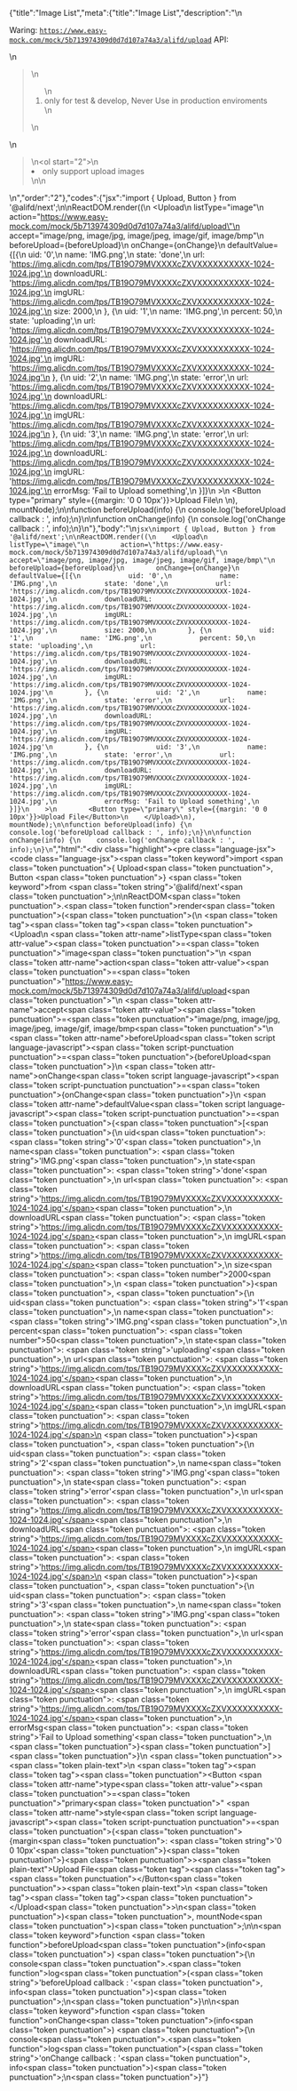{"title":"Image List","meta":{"title":"Image List","description":"\n<p>Waring: <code>https://www.easy-mock.com/mock/5b713974309d0d7d107a74a3/alifd/upload</code> API:</p>\n<blockquote>\n<ol>\n<li>only for test &amp; develop, Never Use in production enviroments</li>\n</ol>\n</blockquote>\n<blockquote>\n<ol start=\"2\">\n<li>only support upload images</li>\n</ol>\n</blockquote>\n","order":"2"},"codes":{"jsx":"import { Upload, Button } from '@alifd/next';\n\nReactDOM.render((\n    <Upload\n        listType=\"image\"\n        action=\"https://www.easy-mock.com/mock/5b713974309d0d7d107a74a3/alifd/upload\"\n        accept=\"image/png, image/jpg, image/jpeg, image/gif, image/bmp\"\n        beforeUpload={beforeUpload}\n        onChange={onChange}\n        defaultValue={[{\n            uid: '0',\n            name: 'IMG.png',\n            state: 'done',\n            url: 'https://img.alicdn.com/tps/TB19O79MVXXXXcZXVXXXXXXXXXX-1024-1024.jpg',\n            downloadURL: 'https://img.alicdn.com/tps/TB19O79MVXXXXcZXVXXXXXXXXXX-1024-1024.jpg',\n            imgURL: 'https://img.alicdn.com/tps/TB19O79MVXXXXcZXVXXXXXXXXXX-1024-1024.jpg',\n            size: 2000,\n        }, {\n            uid: '1',\n            name: 'IMG.png',\n            percent: 50,\n            state: 'uploading',\n            url: 'https://img.alicdn.com/tps/TB19O79MVXXXXcZXVXXXXXXXXXX-1024-1024.jpg',\n            downloadURL: 'https://img.alicdn.com/tps/TB19O79MVXXXXcZXVXXXXXXXXXX-1024-1024.jpg',\n            imgURL: 'https://img.alicdn.com/tps/TB19O79MVXXXXcZXVXXXXXXXXXX-1024-1024.jpg'\n        }, {\n            uid: '2',\n            name: 'IMG.png',\n            state: 'error',\n            url: 'https://img.alicdn.com/tps/TB19O79MVXXXXcZXVXXXXXXXXXX-1024-1024.jpg',\n            downloadURL: 'https://img.alicdn.com/tps/TB19O79MVXXXXcZXVXXXXXXXXXX-1024-1024.jpg',\n            imgURL: 'https://img.alicdn.com/tps/TB19O79MVXXXXcZXVXXXXXXXXXX-1024-1024.jpg'\n        }, {\n            uid: '3',\n            name: 'IMG.png',\n            state: 'error',\n            url: 'https://img.alicdn.com/tps/TB19O79MVXXXXcZXVXXXXXXXXXX-1024-1024.jpg',\n            downloadURL: 'https://img.alicdn.com/tps/TB19O79MVXXXXcZXVXXXXXXXXXX-1024-1024.jpg',\n            imgURL: 'https://img.alicdn.com/tps/TB19O79MVXXXXcZXVXXXXXXXXXX-1024-1024.jpg',\n            errorMsg: 'Fail to Upload something',\n        }]}\n    >\n        <Button type=\"primary\" style={{margin: '0 0 10px'}}>Upload File</Button>\n    </Upload>\n), mountNode);\n\nfunction beforeUpload(info) {\n    console.log('beforeUpload callback : ', info);\n}\n\nfunction onChange(info) {\n    console.log('onChange callback : ', info);\n}\n"},"body":"\n````jsx\nimport { Upload, Button } from '@alifd/next';\n\nReactDOM.render((\n    <Upload\n        listType=\"image\"\n        action=\"https://www.easy-mock.com/mock/5b713974309d0d7d107a74a3/alifd/upload\"\n        accept=\"image/png, image/jpg, image/jpeg, image/gif, image/bmp\"\n        beforeUpload={beforeUpload}\n        onChange={onChange}\n        defaultValue={[{\n            uid: '0',\n            name: 'IMG.png',\n            state: 'done',\n            url: 'https://img.alicdn.com/tps/TB19O79MVXXXXcZXVXXXXXXXXXX-1024-1024.jpg',\n            downloadURL: 'https://img.alicdn.com/tps/TB19O79MVXXXXcZXVXXXXXXXXXX-1024-1024.jpg',\n            imgURL: 'https://img.alicdn.com/tps/TB19O79MVXXXXcZXVXXXXXXXXXX-1024-1024.jpg',\n            size: 2000,\n        }, {\n            uid: '1',\n            name: 'IMG.png',\n            percent: 50,\n            state: 'uploading',\n            url: 'https://img.alicdn.com/tps/TB19O79MVXXXXcZXVXXXXXXXXXX-1024-1024.jpg',\n            downloadURL: 'https://img.alicdn.com/tps/TB19O79MVXXXXcZXVXXXXXXXXXX-1024-1024.jpg',\n            imgURL: 'https://img.alicdn.com/tps/TB19O79MVXXXXcZXVXXXXXXXXXX-1024-1024.jpg'\n        }, {\n            uid: '2',\n            name: 'IMG.png',\n            state: 'error',\n            url: 'https://img.alicdn.com/tps/TB19O79MVXXXXcZXVXXXXXXXXXX-1024-1024.jpg',\n            downloadURL: 'https://img.alicdn.com/tps/TB19O79MVXXXXcZXVXXXXXXXXXX-1024-1024.jpg',\n            imgURL: 'https://img.alicdn.com/tps/TB19O79MVXXXXcZXVXXXXXXXXXX-1024-1024.jpg'\n        }, {\n            uid: '3',\n            name: 'IMG.png',\n            state: 'error',\n            url: 'https://img.alicdn.com/tps/TB19O79MVXXXXcZXVXXXXXXXXXX-1024-1024.jpg',\n            downloadURL: 'https://img.alicdn.com/tps/TB19O79MVXXXXcZXVXXXXXXXXXX-1024-1024.jpg',\n            imgURL: 'https://img.alicdn.com/tps/TB19O79MVXXXXcZXVXXXXXXXXXX-1024-1024.jpg',\n            errorMsg: 'Fail to Upload something',\n        }]}\n    >\n        <Button type=\"primary\" style={{margin: '0 0 10px'}}>Upload File</Button>\n    </Upload>\n), mountNode);\n\nfunction beforeUpload(info) {\n    console.log('beforeUpload callback : ', info);\n}\n\nfunction onChange(info) {\n    console.log('onChange callback : ', info);\n}\n````","html":"<script>(function(){\"use strict\";\n\nvar _next = require(\"@alifd/next\");\n\nReactDOM.render(React.createElement(\n    _next.Upload,\n    {\n        listType: \"image\",\n        action: \"https://www.easy-mock.com/mock/5b713974309d0d7d107a74a3/alifd/upload\",\n        accept: \"image/png, image/jpg, image/jpeg, image/gif, image/bmp\",\n        beforeUpload: beforeUpload,\n        onChange: onChange,\n        defaultValue: [{\n            uid: '0',\n            name: 'IMG.png',\n            state: 'done',\n            url: 'https://img.alicdn.com/tps/TB19O79MVXXXXcZXVXXXXXXXXXX-1024-1024.jpg',\n            downloadURL: 'https://img.alicdn.com/tps/TB19O79MVXXXXcZXVXXXXXXXXXX-1024-1024.jpg',\n            imgURL: 'https://img.alicdn.com/tps/TB19O79MVXXXXcZXVXXXXXXXXXX-1024-1024.jpg',\n            size: 2000\n        }, {\n            uid: '1',\n            name: 'IMG.png',\n            percent: 50,\n            state: 'uploading',\n            url: 'https://img.alicdn.com/tps/TB19O79MVXXXXcZXVXXXXXXXXXX-1024-1024.jpg',\n            downloadURL: 'https://img.alicdn.com/tps/TB19O79MVXXXXcZXVXXXXXXXXXX-1024-1024.jpg',\n            imgURL: 'https://img.alicdn.com/tps/TB19O79MVXXXXcZXVXXXXXXXXXX-1024-1024.jpg'\n        }, {\n            uid: '2',\n            name: 'IMG.png',\n            state: 'error',\n            url: 'https://img.alicdn.com/tps/TB19O79MVXXXXcZXVXXXXXXXXXX-1024-1024.jpg',\n            downloadURL: 'https://img.alicdn.com/tps/TB19O79MVXXXXcZXVXXXXXXXXXX-1024-1024.jpg',\n            imgURL: 'https://img.alicdn.com/tps/TB19O79MVXXXXcZXVXXXXXXXXXX-1024-1024.jpg'\n        }, {\n            uid: '3',\n            name: 'IMG.png',\n            state: 'error',\n            url: 'https://img.alicdn.com/tps/TB19O79MVXXXXcZXVXXXXXXXXXX-1024-1024.jpg',\n            downloadURL: 'https://img.alicdn.com/tps/TB19O79MVXXXXcZXVXXXXXXXXXX-1024-1024.jpg',\n            imgURL: 'https://img.alicdn.com/tps/TB19O79MVXXXXcZXVXXXXXXXXXX-1024-1024.jpg',\n            errorMsg: 'Fail to Upload something'\n        }]\n    },\n    React.createElement(\n        _next.Button,\n        { type: \"primary\", style: { margin: '0 0 10px' } },\n        \"Upload File\"\n    )\n), mountNode);\n\nfunction beforeUpload(info) {\n    console.log('beforeUpload callback : ', info);\n}\n\nfunction onChange(info) {\n    console.log('onChange callback : ', info);\n}})()</script><div class=\"highlight\"><pre class=\"language-jsx\"><code class=\"language-jsx\"><span class=\"token keyword\">import</span> <span class=\"token punctuation\">{</span> Upload<span class=\"token punctuation\">,</span> Button <span class=\"token punctuation\">}</span> <span class=\"token keyword\">from</span> <span class=\"token string\">'@alifd/next'</span><span class=\"token punctuation\">;</span>\n\nReactDOM<span class=\"token punctuation\">.</span><span class=\"token function\">render</span><span class=\"token punctuation\">(</span><span class=\"token punctuation\">(</span>\n    <span class=\"token tag\"><span class=\"token tag\"><span class=\"token punctuation\">&lt;</span>Upload</span>\n        <span class=\"token attr-name\">listType</span><span class=\"token attr-value\"><span class=\"token punctuation\">=</span><span class=\"token punctuation\">\"</span>image<span class=\"token punctuation\">\"</span></span>\n        <span class=\"token attr-name\">action</span><span class=\"token attr-value\"><span class=\"token punctuation\">=</span><span class=\"token punctuation\">\"</span>https://www.easy-mock.com/mock/5b713974309d0d7d107a74a3/alifd/upload<span class=\"token punctuation\">\"</span></span>\n        <span class=\"token attr-name\">accept</span><span class=\"token attr-value\"><span class=\"token punctuation\">=</span><span class=\"token punctuation\">\"</span>image/png, image/jpg, image/jpeg, image/gif, image/bmp<span class=\"token punctuation\">\"</span></span>\n        <span class=\"token attr-name\">beforeUpload</span><span class=\"token script language-javascript\"><span class=\"token script-punctuation punctuation\">=</span><span class=\"token punctuation\">{</span>beforeUpload<span class=\"token punctuation\">}</span></span>\n        <span class=\"token attr-name\">onChange</span><span class=\"token script language-javascript\"><span class=\"token script-punctuation punctuation\">=</span><span class=\"token punctuation\">{</span>onChange<span class=\"token punctuation\">}</span></span>\n        <span class=\"token attr-name\">defaultValue</span><span class=\"token script language-javascript\"><span class=\"token script-punctuation punctuation\">=</span><span class=\"token punctuation\">{</span><span class=\"token punctuation\">[</span><span class=\"token punctuation\">{</span>\n            uid<span class=\"token punctuation\">:</span> <span class=\"token string\">'0'</span><span class=\"token punctuation\">,</span>\n            name<span class=\"token punctuation\">:</span> <span class=\"token string\">'IMG.png'</span><span class=\"token punctuation\">,</span>\n            state<span class=\"token punctuation\">:</span> <span class=\"token string\">'done'</span><span class=\"token punctuation\">,</span>\n            url<span class=\"token punctuation\">:</span> <span class=\"token string\">'https://img.alicdn.com/tps/TB19O79MVXXXXcZXVXXXXXXXXXX-1024-1024.jpg'</span><span class=\"token punctuation\">,</span>\n            downloadURL<span class=\"token punctuation\">:</span> <span class=\"token string\">'https://img.alicdn.com/tps/TB19O79MVXXXXcZXVXXXXXXXXXX-1024-1024.jpg'</span><span class=\"token punctuation\">,</span>\n            imgURL<span class=\"token punctuation\">:</span> <span class=\"token string\">'https://img.alicdn.com/tps/TB19O79MVXXXXcZXVXXXXXXXXXX-1024-1024.jpg'</span><span class=\"token punctuation\">,</span>\n            size<span class=\"token punctuation\">:</span> <span class=\"token number\">2000</span><span class=\"token punctuation\">,</span>\n        <span class=\"token punctuation\">}</span><span class=\"token punctuation\">,</span> <span class=\"token punctuation\">{</span>\n            uid<span class=\"token punctuation\">:</span> <span class=\"token string\">'1'</span><span class=\"token punctuation\">,</span>\n            name<span class=\"token punctuation\">:</span> <span class=\"token string\">'IMG.png'</span><span class=\"token punctuation\">,</span>\n            percent<span class=\"token punctuation\">:</span> <span class=\"token number\">50</span><span class=\"token punctuation\">,</span>\n            state<span class=\"token punctuation\">:</span> <span class=\"token string\">'uploading'</span><span class=\"token punctuation\">,</span>\n            url<span class=\"token punctuation\">:</span> <span class=\"token string\">'https://img.alicdn.com/tps/TB19O79MVXXXXcZXVXXXXXXXXXX-1024-1024.jpg'</span><span class=\"token punctuation\">,</span>\n            downloadURL<span class=\"token punctuation\">:</span> <span class=\"token string\">'https://img.alicdn.com/tps/TB19O79MVXXXXcZXVXXXXXXXXXX-1024-1024.jpg'</span><span class=\"token punctuation\">,</span>\n            imgURL<span class=\"token punctuation\">:</span> <span class=\"token string\">'https://img.alicdn.com/tps/TB19O79MVXXXXcZXVXXXXXXXXXX-1024-1024.jpg'</span>\n        <span class=\"token punctuation\">}</span><span class=\"token punctuation\">,</span> <span class=\"token punctuation\">{</span>\n            uid<span class=\"token punctuation\">:</span> <span class=\"token string\">'2'</span><span class=\"token punctuation\">,</span>\n            name<span class=\"token punctuation\">:</span> <span class=\"token string\">'IMG.png'</span><span class=\"token punctuation\">,</span>\n            state<span class=\"token punctuation\">:</span> <span class=\"token string\">'error'</span><span class=\"token punctuation\">,</span>\n            url<span class=\"token punctuation\">:</span> <span class=\"token string\">'https://img.alicdn.com/tps/TB19O79MVXXXXcZXVXXXXXXXXXX-1024-1024.jpg'</span><span class=\"token punctuation\">,</span>\n            downloadURL<span class=\"token punctuation\">:</span> <span class=\"token string\">'https://img.alicdn.com/tps/TB19O79MVXXXXcZXVXXXXXXXXXX-1024-1024.jpg'</span><span class=\"token punctuation\">,</span>\n            imgURL<span class=\"token punctuation\">:</span> <span class=\"token string\">'https://img.alicdn.com/tps/TB19O79MVXXXXcZXVXXXXXXXXXX-1024-1024.jpg'</span>\n        <span class=\"token punctuation\">}</span><span class=\"token punctuation\">,</span> <span class=\"token punctuation\">{</span>\n            uid<span class=\"token punctuation\">:</span> <span class=\"token string\">'3'</span><span class=\"token punctuation\">,</span>\n            name<span class=\"token punctuation\">:</span> <span class=\"token string\">'IMG.png'</span><span class=\"token punctuation\">,</span>\n            state<span class=\"token punctuation\">:</span> <span class=\"token string\">'error'</span><span class=\"token punctuation\">,</span>\n            url<span class=\"token punctuation\">:</span> <span class=\"token string\">'https://img.alicdn.com/tps/TB19O79MVXXXXcZXVXXXXXXXXXX-1024-1024.jpg'</span><span class=\"token punctuation\">,</span>\n            downloadURL<span class=\"token punctuation\">:</span> <span class=\"token string\">'https://img.alicdn.com/tps/TB19O79MVXXXXcZXVXXXXXXXXXX-1024-1024.jpg'</span><span class=\"token punctuation\">,</span>\n            imgURL<span class=\"token punctuation\">:</span> <span class=\"token string\">'https://img.alicdn.com/tps/TB19O79MVXXXXcZXVXXXXXXXXXX-1024-1024.jpg'</span><span class=\"token punctuation\">,</span>\n            errorMsg<span class=\"token punctuation\">:</span> <span class=\"token string\">'Fail to Upload something'</span><span class=\"token punctuation\">,</span>\n        <span class=\"token punctuation\">}</span><span class=\"token punctuation\">]</span><span class=\"token punctuation\">}</span></span>\n    <span class=\"token punctuation\">></span></span><span class=\"token plain-text\">\n        </span><span class=\"token tag\"><span class=\"token tag\"><span class=\"token punctuation\">&lt;</span>Button</span> <span class=\"token attr-name\">type</span><span class=\"token attr-value\"><span class=\"token punctuation\">=</span><span class=\"token punctuation\">\"</span>primary<span class=\"token punctuation\">\"</span></span> <span class=\"token attr-name\">style</span><span class=\"token script language-javascript\"><span class=\"token script-punctuation punctuation\">=</span><span class=\"token punctuation\">{</span><span class=\"token punctuation\">{</span>margin<span class=\"token punctuation\">:</span> <span class=\"token string\">'0 0 10px'</span><span class=\"token punctuation\">}</span><span class=\"token punctuation\">}</span></span><span class=\"token punctuation\">></span></span><span class=\"token plain-text\">Upload File</span><span class=\"token tag\"><span class=\"token tag\"><span class=\"token punctuation\">&lt;/</span>Button</span><span class=\"token punctuation\">></span></span><span class=\"token plain-text\">\n    </span><span class=\"token tag\"><span class=\"token tag\"><span class=\"token punctuation\">&lt;/</span>Upload</span><span class=\"token punctuation\">></span></span>\n<span class=\"token punctuation\">)</span><span class=\"token punctuation\">,</span> mountNode<span class=\"token punctuation\">)</span><span class=\"token punctuation\">;</span>\n\n<span class=\"token keyword\">function</span> <span class=\"token function\">beforeUpload</span><span class=\"token punctuation\">(</span>info<span class=\"token punctuation\">)</span> <span class=\"token punctuation\">{</span>\n    console<span class=\"token punctuation\">.</span><span class=\"token function\">log</span><span class=\"token punctuation\">(</span><span class=\"token string\">'beforeUpload callback : '</span><span class=\"token punctuation\">,</span> info<span class=\"token punctuation\">)</span><span class=\"token punctuation\">;</span>\n<span class=\"token punctuation\">}</span>\n\n<span class=\"token keyword\">function</span> <span class=\"token function\">onChange</span><span class=\"token punctuation\">(</span>info<span class=\"token punctuation\">)</span> <span class=\"token punctuation\">{</span>\n    console<span class=\"token punctuation\">.</span><span class=\"token function\">log</span><span class=\"token punctuation\">(</span><span class=\"token string\">'onChange callback : '</span><span class=\"token punctuation\">,</span> info<span class=\"token punctuation\">)</span><span class=\"token punctuation\">;</span>\n<span class=\"token punctuation\">}</span></code></pre></div>"}